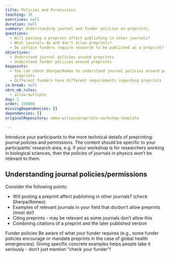 ```yaml
---
title: Policies and Permissions
teaching: 15
exercises: null
duration: null
summary: Understanding journal and funder policies on preprints.
questions:
  - Will posting a preprint affect publishing in other journals?
  - What journals do and don't allow preprints?
  - Do certain funders require research to be published as a preprint?
objectives:
  - Understand journal policies around preprints
  - Understand funder policies around preprints
keypoints:
  - You can check Sherpa/Romeo to understand journal policies around posting
    preprints
  - Different funders have different requirements regarding preprints
is-break: null
ukrn_wb_rules:
  - allow-multiple
day: 1
order: 150000
missingDependencies: []
dependencies: []
originalRepository: emma-wilson/preprints-workshop-template

---
```

Introduce your participants to the more technical details of preprinting: journal policies and permissions. The content should be specific to your participants’ research area, e.g. if your workshop is for researchers working in biological sciences, then the policies of journals in physics won’t be relevant to them.

## Understanding journal policies/permissions

Consider the following points:

- Will posting a preprint affect publishing in other journals? (check Sherpa/Romeo)
- Examples of relevant journals in your field that do/don’t allow preprints (most do!)
- Citing preprints - may be relevant as some journals don’t allow this
- Combining citations of a preprint and the later published version

Funder policies
Be aware of what your funder requires (e.g., some funder policies encourage or mandate preprints in the case of global health emergencies). Giving specific concrete examples helps people take it seriously - don’t just mention “check your funder”!
